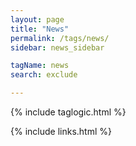 ```yaml
---
layout: page
title: "News"
permalink: /tags/news/
sidebar: news_sidebar

tagName: news
search: exclude

---
```

{% include taglogic.html %}

{% include links.html %}
